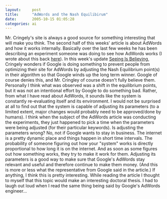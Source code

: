```yaml
---
layout:     post
title:      "AdWords and the Nash Equilibirum"
date:       2005-10-15 01:05:28
categories: ai
---
```

Mr. Cringely's site is always a good source for something interesting that will make you think. The second half of this weeks' article is about AdWords and how it works internally. Basically over the last few weeks he has been describing an experiment someone was doing to see how AdWords works (I wrote about this back [here](http://ironboundsoftware.com/blog/2005/09/24/google-adwords-algorithms/)). In this week's update [Seeing Is Believing](http://www.pbs.org/cringely/pulpit/pulpit20051013.html), Cringely wonders if Google is doing something to prevent people from optimizing their site for AdWords by adjusting the Nash Equilibrium point(s) in their algorithm so that Google winds up the long term winner. Google of course denies this, and Mr. Cringley of course doesn't fully believe them. Personally I think what was observed was a shift in the equilibrium points, but it was not an intentional effort by Google to do something bad. Rather, from what I have read about AdWords, it sounds like the system is constantly re-evaluating itself and its environment. I would not be surprised at all to find out that the system is capable of adjusting its parameters (to a limited extent, major changes would probably need to be approved/done by humans). I think when the subject of the AdWords article was conducting the experiments, they just happened to pick a time when the parameters were being adjusted (for their particular keywords). Is adjusting the parameters wrong? No, not if Google wants to stay in business. The internet is a pretty dynamic place and things happen in short time intervals. The probability of someone figuring out how your "system" works is directly proportional to how long it is on the internet. And as soon as some figures out how something works, they try to make it work for them. Adjusting its parameters is a good way to make sure that Google's AdWords stay relevant and useful and therefore continue to make them money. (And this is more or less what the representative from Google said in the article.) If anything, I think this is pretty interesting. While reading the article I thought to myself that this topic would make an interesting doctoral thesis. I had to laugh out loud when I read the same thing being said by Google's AdWords engineer... 

